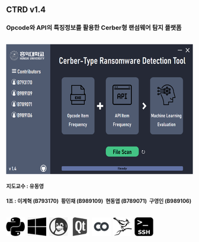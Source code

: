 <h2>CTRD v1.4</h2>
<h3>Opcode와 API의 특징정보를 활용한 Cerber형 랜섬웨어 탐지 플랫폼</h3><br>

<img src="ScreenShot.png" width="600" height="350">

<h4>지도교수 : 유동영</h4>
<h4>1조 : 이계혁 (B793170)&nbsp;&nbsp;황민채 (B989109)&nbsp;&nbsp;현동엽 (B789071)&nbsp;&nbsp;구영인 (B989106)</h4><br>   

<div>
<img src="GUI/logo/python.png" width="50" height="50">&nbsp;
<img src="GUI/logo/windows.png" width="50" height="50">&nbsp;
<img src="GUI/logo/linux.png" width="50" height="50">&nbsp;
<img src="GUI/logo/pyqt.png" width="50" height="50">&nbsp;
<img src="GUI/logo/colab.png" width="50" height="50">&nbsp;
<img src="GUI/logo/cuckoo.png" width="50" height="50">&nbsp;
<img src="GUI/logo/ssh.png" width="50" height="50">
</div>
